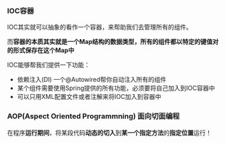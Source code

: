 ### IOC容器

IOC其实就可以抽象的看作一个容器，来帮助我们去管理所有的组件。

而**容器的本质其实就是一个Map结构的数据类型，所有的组件都以特定的键值对的形式保存在这个Map中**

IOC能够帮我们提供一下功能：

- 依赖注入(DI) 一个@Autowired帮你自动注入所有的组件
- 某个组件需要使用Spring提供的所有功能，必须要将自己加入到IOC容器中
- 可以只用XML配置文件或者注解来将IOC加入到容器中



### AOP(Aspect Oriented Programmning) 面向切面编程

在程序**运行期间**，将某段代码**动态的切入**到**某一个指定方法**的**指定位置**运行！